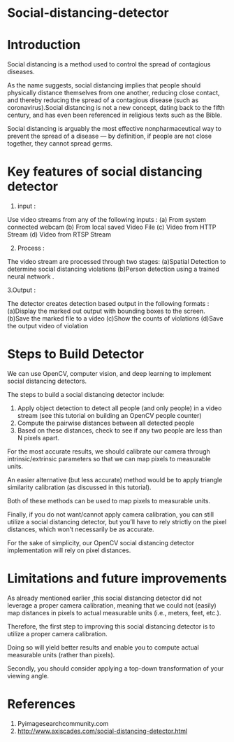# Social-distancing-detector

# Introduction 

Social distancing is a method used to control the spread of contagious diseases.

As the name suggests, social distancing implies that people should physically distance themselves from one another, reducing close contact, and thereby reducing the spread of a contagious disease (such as coronavirus).Social distancing is not a new concept, dating back to the fifth century, and has even been referenced in religious texts such as the Bible.

Social distancing is arguably the most effective nonpharmaceutical way to prevent the spread of a disease — by definition, if people are not close together, they cannot spread germs.

# Key features of social distancing detector

1. input :
 
Use video streams from any of the following inputs :
(a) From system connected webcam
(b) From local saved Video File 
(c) Video from HTTP Stream 
(d) Video from RTSP Stream 

2. Process :

The video stream are processed through two stages:
(a)Spatial Detection to determine social distancing violations
(b)Person detection using a trained neural network .

3.Output :

The detector creates detection based output in the following formats :
(a)Display the marked out output with bounding boxes to the screen.
(b)Save the marked file to a video
(c)Show the counts of violations 
(d)Save the output video of violation 

# Steps to Build Detector 

We can use OpenCV, computer vision, and deep learning to implement social distancing detectors.

The steps to build a social distancing detector include:

1. Apply object detection to detect all people (and only people) in a video stream (see this tutorial on building an OpenCV people counter)
2. Compute the pairwise distances between all detected people
3. Based on these distances, check to see if any two people are less than N pixels apart.

For the most accurate results, we should calibrate our camera through intrinsic/extrinsic parameters so that we can map pixels to measurable units.

An easier alternative (but less accurate) method would be to apply triangle similarity calibration (as discussed in this tutorial).

Both of these methods can be used to map pixels to measurable units.

Finally, if you do not want/cannot apply camera calibration, you can still utilize a social distancing detector, but you’ll have to rely strictly on the pixel distances, which won’t necessarily be as accurate.

For the sake of simplicity, our OpenCV social distancing detector implementation will rely on pixel distances.

# Limitations and future improvements
As already mentioned earlier ,this social distancing detector did not leverage a proper camera calibration, meaning that we could not (easily) map distances in pixels to actual measurable units (i.e., meters, feet, etc.).

Therefore, the first step to improving this social distancing detector is to utilize a proper camera calibration.

Doing so will yield better results and enable you to compute actual measurable units (rather than pixels).

Secondly, you should consider applying a top-down transformation of your viewing angle.

# References 

1. Pyimagesearchcommunity.com
2. http://www.axiscades.com/social-distancing-detector.html

